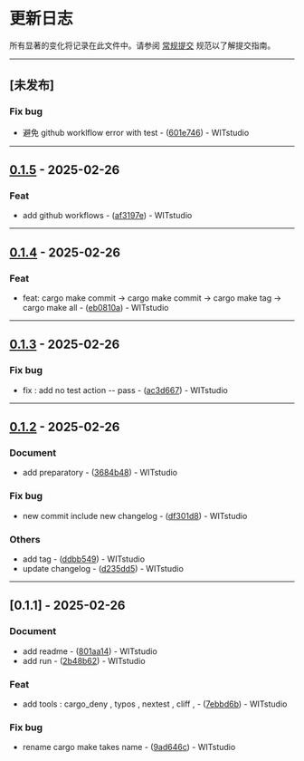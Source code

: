 # 更新日志

所有显著的变化将记录在此文件中。请参阅 [常规提交](https://www.conventionalcommits.org/) 规范以了解提交指南。

---
## [未发布]

### Fix bug

- 避免 github worklflow error with test - ([601e746](https://github.com/WITstudio86/rust_generate_template/commit/601e7469942ea7f14756d8d5cf9fd32f6d91f7ff)) - WITstudio

---
## [0.1.5](https://github.com/WITstudio86/rust_generate_template/compare/v0.1.4..v0.1.5) - 2025-02-26

### Feat

- add github workflows - ([af3197e](https://github.com/WITstudio86/rust_generate_template/commit/af3197eec93f11ba0cc289e66f19d977a524a8c9)) - WITstudio

---
## [0.1.4](https://github.com/WITstudio86/rust_generate_template/compare/v0.1.3..v0.1.4) - 2025-02-26

### Feat

- feat: cargo make commit -> cargo make commit
                        -> cargo make tag
                        -> cargo make all - ([eb0810a](https://github.com/WITstudio86/rust_generate_template/commit/eb0810a92e00e1a155b557f55c6865c03e8b30eb)) - WITstudio

---
## [0.1.3](https://github.com/WITstudio86/rust_generate_template/compare/v0.1.2..v0.1.3) - 2025-02-26

### Fix bug

- fix : add no test action -- pass - ([ac3d667](https://github.com/WITstudio86/rust_generate_template/commit/ac3d667d49c27c64cc4dd74f3e49ad26390105fd)) - WITstudio

---
## [0.1.2](https://github.com/WITstudio86/rust_generate_template/compare/v0.1.1..v0.1.2) - 2025-02-26

### Document

- add preparatory - ([3684b48](https://github.com/WITstudio86/rust_generate_template/commit/3684b48afb4fb25d47e023455e7008838fda505a)) - WITstudio

### Fix bug

- new commit include new changelog - ([df301d8](https://github.com/WITstudio86/rust_generate_template/commit/df301d8753fdd346f8a0652e410f4f27c5c53f3f)) - WITstudio

### Others

- add tag - ([ddbb549](https://github.com/WITstudio86/rust_generate_template/commit/ddbb5499e76f2811cf58ea878fb9a3a90aacb811)) - WITstudio
- update changelog - ([d235dd5](https://github.com/WITstudio86/rust_generate_template/commit/d235dd5e9f22688bf7d6c210e88b9522e9d031c9)) - WITstudio

---
## [0.1.1] - 2025-02-26

### Document

- add readme - ([801aa14](https://github.com/WITstudio86/rust_generate_template/commit/801aa1412a9f5f5ddfbb6c9faa226a341d23a7f9)) - WITstudio
- add run - ([2b48b62](https://github.com/WITstudio86/rust_generate_template/commit/2b48b621f6c6e991185ca9b55330bcad59c6c97a)) - WITstudio

### Feat

- add tools : cargo_deny , typos , nextest , cliff , - ([7ebbd6b](https://github.com/WITstudio86/rust_generate_template/commit/7ebbd6bc63ca10ed270ed88067ef74bf23f6495d)) - WITstudio

### Fix bug

- rename cargo make takes name - ([9ad646c](https://github.com/WITstudio86/rust_generate_template/commit/9ad646ce23ee6c010de5e6a359f09a884a3e8cdb)) - WITstudio

<!-- 由 git-cliff 生成 -->
